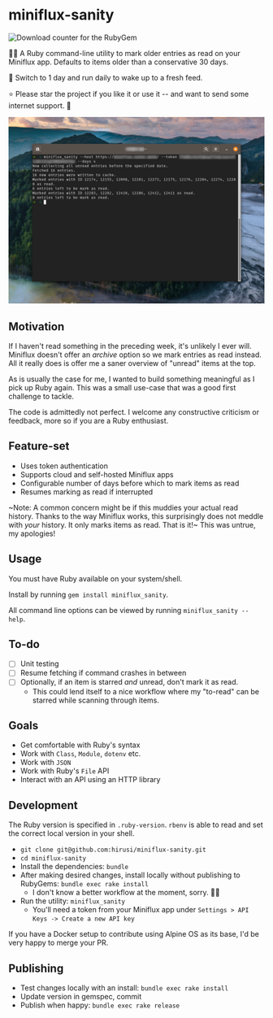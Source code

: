 # miniflux-sanity

![Download counter for the RubyGem](https://img.shields.io/gem/dtv/miniflux_sanity)

👩‍💻 A Ruby command-line utility to mark older entries as read on your Miniflux app. Defaults to items older than a conservative 30 days.

🚀 Switch to 1 day and run daily to wake up to a fresh feed.

⭐ Please star the project if you like it or use it -- and want to send some internet support. 🥰

![A screenshot from my Terminal showcasing the utility in action](./assets/miniflux-sanity_cli_v0.2.0.png)

## Motivation

If I haven't read something in the preceding week, it's unlikely I ever will. Miniflux doesn't offer an _archive_ option so we mark entries as read instead. All it really does is offer me a saner overview of "unread" items at the top.

As is usually the case for me, I wanted to build something meaningful as I pick up Ruby again. This was a small use-case that was a good first challenge to tackle.

The code is admittedly not perfect. I welcome any constructive criticism or feedback, more so if you are a Ruby enthusiast.

## Feature-set

- Uses token authentication
- Supports cloud and self-hosted Miniflux apps
- Configurable number of days before which to mark items as read
- Resumes marking as read if interrupted

~Note: A common concern might be if this muddies your actual read history. Thanks to the way Miniflux works, this surprisingly does not meddle with _your_ history. It only marks items as read. That is it!~ This was untrue, my apologies!

## Usage

You must have Ruby available on your system/shell.

Install by running `gem install miniflux_sanity`.

All command line options can be viewed by running `miniflux_sanity --help`.

## To-do

- [ ] Unit testing
- [ ] Resume fetching if command crashes in between
- [ ] Optionally, if an item is starred _and_ unread, don't mark it as read.
    - This could lend itself to a nice workflow where my "to-read" can be starred while scanning through items.

## Goals

- Get comfortable with Ruby's syntax
- Work with `Class`, `Module`, `dotenv` etc.
- Work with `JSON`
- Work with Ruby's `File` API
- Interact with an API using an HTTP library

## Development

The Ruby version is specified in `.ruby-version`. `rbenv` is able to read and set the correct local version in your shell.

- `git clone git@github.com:hirusi/miniflux-sanity.git`
- `cd miniflux-sanity`
- Install the dependencies: `bundle`
- After making desired changes, install locally without publishing to RubyGems: `bundle exec rake install`
    - I don't know a better workflow at the moment, sorry. 🤷‍♀️
- Run the utility: `miniflux_sanity`
    - You'll need a token from your Miniflux app under `Settings > API Keys -> Create a new API key`

If you have a Docker setup to contribute using Alpine OS as its base, I'd be very happy to merge your PR.

## Publishing

- Test changes locally with an install: `bundle exec rake install`
- Update version in gemspec, commit
- Publish when happy: `bundle exec rake release`